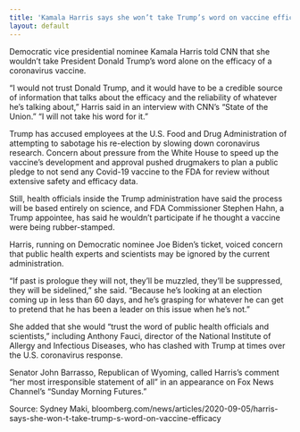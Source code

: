 ```yaml
---
title: 'Kamala Harris says she won’t take Trump’s word on vaccine efficacy'
layout: default
---
```


Democratic vice presidential nominee Kamala Harris told CNN that she wouldn’t take President Donald Trump’s word alone on the efficacy of a coronavirus vaccine.

“I would not trust Donald Trump, and it would have to be a credible source of information that talks about the efficacy and the reliability of whatever he’s talking about,” Harris said in an interview with CNN’s “State of the Union.” “I will not take his word for it.”

Trump has accused employees at the U.S. Food and Drug Administration of attempting to sabotage his re-election by slowing down coronavirus research. Concern about pressure from the White House to speed up the vaccine’s development and approval pushed drugmakers to plan a public pledge to not send any Covid-19 vaccine to the FDA for review without extensive safety and efficacy data.

Still, health officials inside the Trump administration have said the process will be based entirely on science, and FDA Commissioner Stephen Hahn, a Trump appointee, has said he wouldn’t participate if he thought a vaccine were being rubber-stamped.

Harris, running on Democratic nominee Joe Biden’s ticket, voiced concern that public health experts and scientists may be ignored by the current administration.

“If past is prologue they will not, they’ll be muzzled, they’ll be suppressed, they will be sidelined,” she said. “Because he’s looking at an election coming up in less than 60 days, and he’s grasping for whatever he can get to pretend that he has been a leader on this issue when he’s not.”

She added that she would “trust the word of public health officials and scientists,” including Anthony Fauci, director of the National Institute of Allergy and Infectious Diseases, who has clashed with Trump at times over the U.S. coronavirus response.

Senator John Barrasso, Republican of Wyoming, called Harris’s comment “her most irresponsible statement of all” in an appearance on Fox News Channel’s “Sunday Morning Futures.”

Source: Sydney Maki, bloomberg.com/news/articles/2020-09-05/harris-says-she-won-t-take-trump-s-word-on-vaccine-efficacy